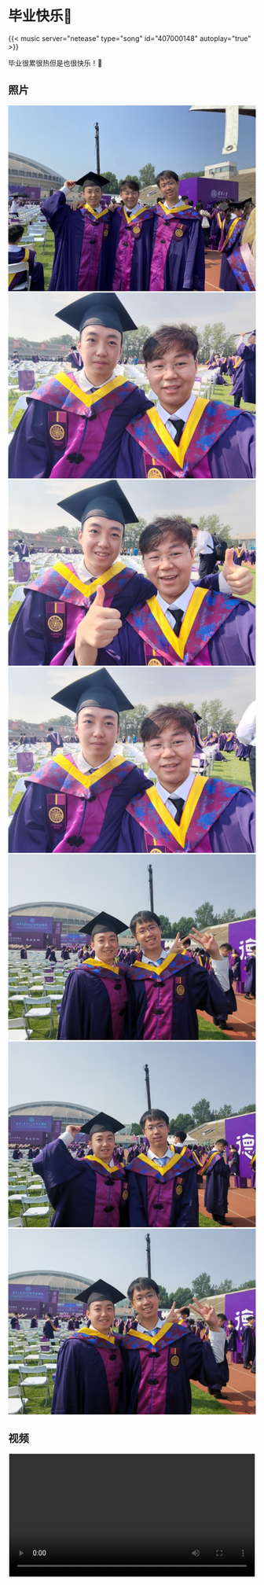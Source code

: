 # 毕业快乐🎉


<!-- Crush - Polyphia -->
{{< music server="netease" type="song" id="407000148" autoplay="true" >}}

毕业很累很热但是也很快乐！🎈

## 照片

![](graduate-tsinghua-0.jpg)
![](graduate-tsinghua-1.jpg)
![](graduate-tsinghua-2.jpg)
![](graduate-tsinghua-3.jpg)
![](graduate-tsinghua-4.jpg)
![](graduate-tsinghua-5.jpg)
![](graduate-tsinghua-6.jpg)

## 视频

<div align="center">
<video src="graduate.mp4" width="500" controls></video>
</div>
